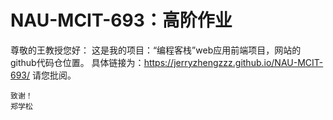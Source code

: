 # NAU-MCIT-693：高阶作业
尊敬的王教授您好：
    这是我的项目：“编程客栈”web应用前端项目，网站的github代码仓位置。
    具体链接为：https://jerryzhengzzz.github.io/NAU-MCIT-693/
    请您批阅。

    致谢！
    郑学松
